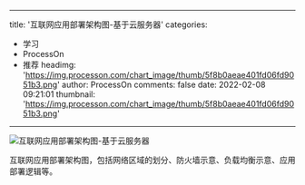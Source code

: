 
---
title: '互联网应用部署架构图-基于云服务器'
categories: 
 - 学习
 - ProcessOn
 - 推荐
headimg: 'https://img.processon.com/chart_image/thumb/5f8b0aeae401fd06fd9051b3.png'
author: ProcessOn
comments: false
date: 2022-02-08 09:21:01
thumbnail: 'https://img.processon.com/chart_image/thumb/5f8b0aeae401fd06fd9051b3.png'
---

<div>   
<img class="thumb" alt="互联网应用部署架构图-基于云服务器" src="https://img.processon.com/chart_image/thumb/5f8b0aeae401fd06fd9051b3.png" referrerpolicy="no-referrer">
<p>互联网应用部署架构图，包括网络区域的划分、防火墙示意、负载均衡示意、应用部署逻辑等。</p>  
</div>
            